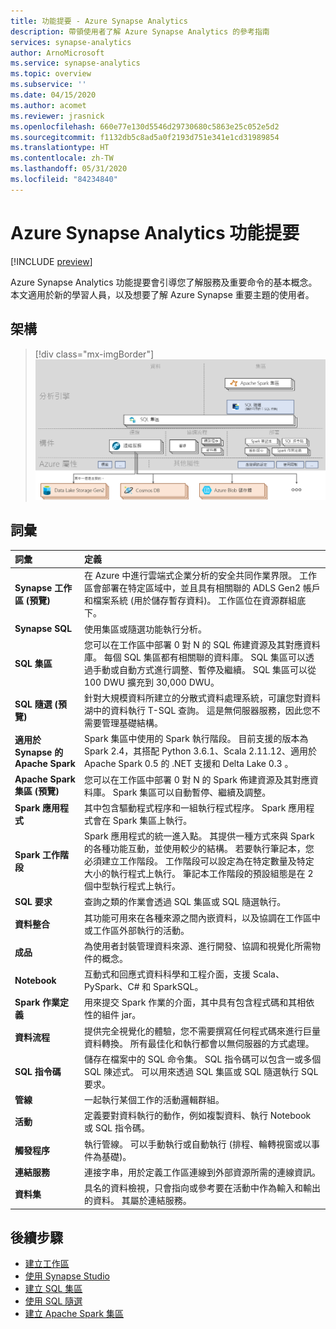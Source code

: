 ```yaml
---
title: 功能提要 - Azure Synapse Analytics
description: 帶領使用者了解 Azure Synapse Analytics 的參考指南
services: synapse-analytics
author: ArnoMicrosoft
ms.service: synapse-analytics
ms.topic: overview
ms.subservice: ''
ms.date: 04/15/2020
ms.author: acomet
ms.reviewer: jrasnick
ms.openlocfilehash: 660e77e130d5546d29730680c5863e25c052e5d2
ms.sourcegitcommit: f1132db5c8ad5a0f2193d751e341e1cd31989854
ms.translationtype: HT
ms.contentlocale: zh-TW
ms.lasthandoff: 05/31/2020
ms.locfileid: "84234840"
---
```

# <a name="azure-synapse-analytics-cheat-sheet"></a>Azure Synapse Analytics 功能提要

[!INCLUDE [preview](includes/note-preview.md)]

Azure Synapse Analytics 功能提要會引導您了解服務及重要命令的基本概念。 本文適用於新的學習人員，以及想要了解 Azure Synapse 重要主題的使用者。

## <a name="architecture"></a>架構

> [!div class="mx-imgBorder"]
>![Synapse 架構](media/overview-cheat-sheet/azure-synapse-architecture-cheat-sheet.png)

## <a name="terminology"></a>詞彙
| 詞彙                         | 定義      |
|:---                                 |:---                 |
| **Synapse 工作區 (預覽)** | 在 Azure 中進行雲端式企業分析的安全共同作業界限。 工作區會部署在特定區域中，並且具有相關聯的 ADLS Gen2 帳戶和檔案系統 (用於儲存暫存資料)。 工作區位在資源群組底下。 |
| **Synapse SQL**   | 使用集區或隨選功能執行分析。  |
| **SQL 集區**   | 您可以在工作區中部署 0 對 N 的 SQL 佈建資源及其對應資料庫。 每個 SQL 集區都有相關聯的資料庫。 SQL 集區可以透過手動或自動方式進行調整、暫停及繼續。 SQL 集區可以從 100 DWU 擴充到 30,000 DWU。       |
| **SQL 隨選 (預覽)**   | 針對大規模資料所建立的分散式資料處理系統，可讓您對資料湖中的資料執行 T-SQL 查詢。 這是無伺服器服務，因此您不需要管理基礎結構。       |
|**適用於 Synapse 的 Apache Spark** | Spark 集區中使用的 Spark 執行階段。 目前支援的版本為 Spark 2.4，其搭配 Python 3.6.1、Scala 2.11.12、適用於 Apache Spark 0.5 的 .NET 支援和 Delta Lake 0.3 。  | 
| **Apache Spark 集區 (預覽)**  | 您可以在工作區中部署 0 對 N 的 Spark 佈建資源及其對應資料庫。 Spark 集區可以自動暫停、繼續及調整。  |
| **Spark 應用程式**  |   其中包含驅動程式程序和一組執行程式程序。 Spark 應用程式會在 Spark 集區上執行。            |
| **Spark 工作階段**  |   Spark 應用程式的統一進入點。 其提供一種方式來與 Spark 的各種功能互動，並使用較少的結構。 若要執行筆記本，您必須建立工作階段。 工作階段可以設定為在特定數量及特定大小的執行程式上執行。 筆記本工作階段的預設組態是在 2 個中型執行程式上執行。 |
| **SQL 要求**  |   查詢之類的作業會透過 SQL 集區或 SQL 隨選執行。 |
|**資料整合**| 其功能可用來在各種來源之間內嵌資料，以及協調在工作區中或工作區外部執行的活動。| 
|**成品**| 為使用者封裝管理資料來源、進行開發、協調和視覺化所需物件的概念。|
|**Notebook**| 互動式和回應式資料科學和工程介面，支援 Scala、PySpark、C# 和 SparkSQL。 |
|**Spark 作業定義**|用來提交 Spark 作業的介面，其中具有包含程式碼和其相依性的組件 jar。|
|**資料流程**|  提供完全視覺化的體驗，您不需要撰寫任何程式碼來進行巨量資料轉換。 所有最佳化和執行都會以無伺服器的方式處理。 |
|**SQL 指令碼**| 儲存在檔案中的 SQL 命令集。 SQL 指令碼可以包含一或多個 SQL 陳述式。 可以用來透過 SQL 集區或 SQL 隨選執行 SQL 要求。|
|**管線**| 一起執行某個工作的活動邏輯群組。|
|**活動**| 定義要對資料執行的動作，例如複製資料、執行 Notebook 或 SQL 指令碼。|
|**觸發程序**| 執行管線。 可以手動執行或自動執行 (排程、輪轉視窗或以事件為基礎)。|
|**連結服務**| 連接字串，用於定義工作區連線到外部資源所需的連線資訊。|
|**資料集**|  具名的資料檢視，只會指向或參考要在活動中作為輸入和輸出的資料。 其屬於連結服務。|

## <a name="next-steps"></a>後續步驟

- [建立工作區](quickstart-create-workspace.md)
- [使用 Synapse Studio](quickstart-synapse-studio.md)
- [建立 SQL 集區](quickstart-create-sql-pool-portal.md)
- [使用 SQL 隨選](quickstart-sql-on-demand.md)
- [建立 Apache Spark 集區](quickstart-create-apache-spark-pool-portal.md)

